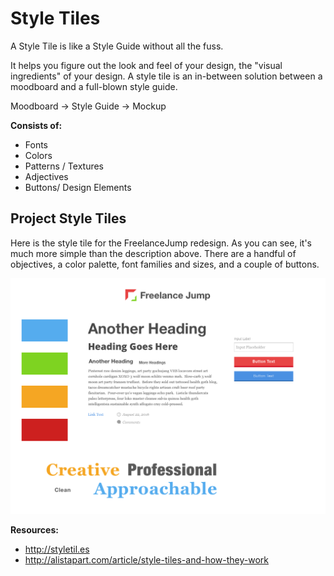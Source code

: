 # Style Tiles
A Style Tile is like a Style Guide without all the fuss.

It helps you figure out the look and feel of your design, the "visual ingredients" of your design.
A style tile is an in-between solution between a moodboard and a full-blown style guide.

Moodboard → Style Guide → Mockup

**Consists of:**
- Fonts
- Colors
- Patterns / Textures
- Adjectives
- Buttons/ Design Elements


## Project Style Tiles

Here is the style tile for the FreelanceJump redesign. As you can see, it's much more simple than the description above. There are a handful of objectives, a color palette, font families and sizes, and a couple of buttons.

![](Style-Tile.png)


**Resources:**
- http://styletil.es
- http://alistapart.com/article/style-tiles-and-how-they-work

